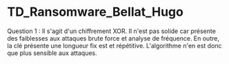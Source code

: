 # TD_Ransomware_Bellat_Hugo

Question 1 :
Il s'agit d'un chiffrement XOR. Il n'est pas solide car présente des faiblesses aux attaques brute force et analyse de fréquence. En outre, la clé présente une longueur fix est et répétitive. L'algorithme n'en est donc que plus sensible aux attaques.

